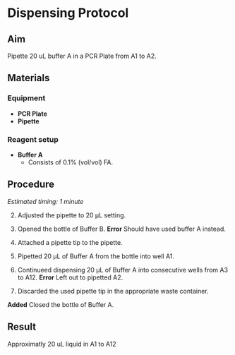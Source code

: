 # Dispensing Protocol


## Aim

Pipette 20 uL buffer A in a PCR Plate from A1 to A2.


## Materials

### Equipment

- **PCR Plate**
- **Pipette**

### Reagent setup

- **Buffer A**
  - Consists of 0.1% (vol/vol) FA.


## Procedure

*Estimated timing: 1 minute*

2. Adjusted the pipette to 20 μL setting.

1. Opened the bottle of Buffer B.
**Error** Should have used buffer A instead.

3. Attached a pipette tip to the pipette.

4. Pipetted 20 μL of Buffer A from the bottle into well A1.

5. Continueed dispensing 20 μL of Buffer A into consecutive wells from A3 to A12.
**Error** Left out to pipetted A2.

6. Discarded the used pipette tip in the appropriate waste container.

**Added** Closed the bottle of Buffer A.


## Result

Approximatly 20 uL liquid in A1 to A12